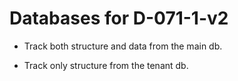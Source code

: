 Databases for D-071-1-v2
========================

-   Track both structure and data from the main db.

-   Track only structure from the tenant db.